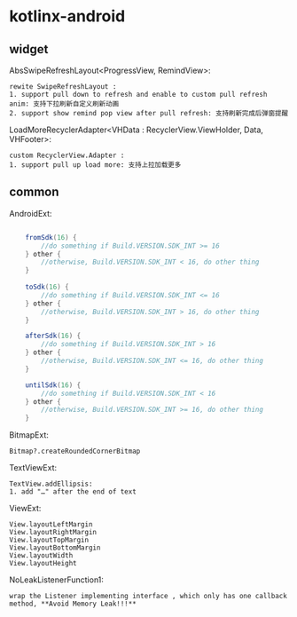 # kotlinx-android

## widget
AbsSwipeRefreshLayout<ProgressView, RemindView>:

    rewite SwipeRefreshLayout :
    1. support pull down to refresh and enable to custom pull refresh anim: 支持下拉刷新自定义刷新动画
    2. support show remind pop view after pull refresh: 支持刷新完成后弹窗提醒

LoadMoreRecyclerAdapter<VHData : RecyclerView.ViewHolder, Data, VHFooter>:

    custom RecyclerView.Adapter :
    1. support pull up load more: 支持上拉加载更多
    
## common
AndroidExt:

```java

    fromSdk(16) {
        //do something if Build.VERSION.SDK_INT >= 16
    } other {
        //otherwise, Build.VERSION.SDK_INT < 16, do other thing
    }
    
    toSdk(16) {
        //do something if Build.VERSION.SDK_INT <= 16
    } other {
        //otherwise, Build.VERSION.SDK_INT > 16, do other thing
    }

    afterSdk(16) {
        //do something if Build.VERSION.SDK_INT > 16
    } other {
        //otherwise, Build.VERSION.SDK_INT <= 16, do other thing
    }

    untilSdk(16) {
        //do something if Build.VERSION.SDK_INT < 16
    } other {
        //otherwise, Build.VERSION.SDK_INT >= 16, do other thing
    }

```

BitmapExt:

    Bitmap?.createRoundedCornerBitmap
    
TextViewExt:

    TextView.addEllipsis:
    1. add "…" after the end of text
    
ViewExt:

    View.layoutLeftMargin
    View.layoutRightMargin
    View.layoutTopMargin
    View.layoutBottomMargin
    View.layoutWidth
    View.layoutHeight
    
NoLeakListenerFunction1:

    wrap the Listener implementing interface , which only has one callback method, **Avoid Memory Leak!!!**   